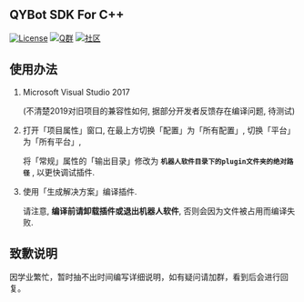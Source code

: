 QYBot SDK For C++
---
[![License](https://img.shields.io/github/license/Hstb1230/qybot-sdk.svg)](LICENSE)
[![Q群](https://img.shields.io/badge/Q%20%E7%BE%A4-529483966-orange.svg)](https://jq.qq.com/?_wv=1027&k=5McnWRW)
[![社区](https://img.shields.io/badge/%E7%A4%BE%E5%8C%BA-qyue.cc-blue.svg)](https://qyue.cc)

使用办法
---
1.  Microsoft Visual Studio 2017

    (不清楚2019对旧项目的兼容性如何, 据部分开发者反馈存在编译问题, 待测试)
    
2.  打开「项目属性」窗口, 在最上方切换「配置」为「所有配置」, 切换「平台」为「所有平台」,

    将「常规」属性的「输出目录」修改为 **`机器人软件目录下的plugin文件夹的绝对路径`** , 以更快调试插件.
    
3.  使用「生成解决方案」编译插件.

    请注意, **编译前请卸载插件或退出机器人软件**, 否则会因为文件被占用而编译失败.

致歉说明
---
因学业繁忙，暂时抽不出时间编写详细说明，如有疑问请加群，看到后会进行回复。
